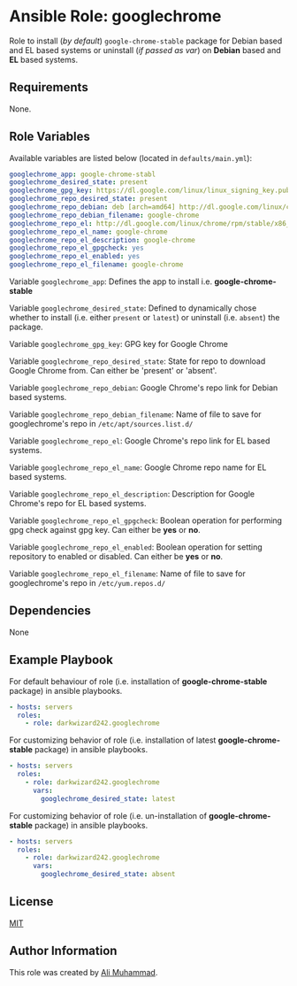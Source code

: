 
Ansible Role: googlechrome
=========

Role to install (_by default_) `google-chrome-stable` package for Debian based and EL based systems  or uninstall (_if  passed as var_)  on **Debian** based and **EL** based systems.

Requirements
------------

None.

Role Variables
--------------

Available variables are listed below (located in  `defaults/main.yml`):

```yaml
googlechrome_app: google-chrome-stabl
googlechrome_desired_state: present
googlechrome_gpg_key: https://dl.google.com/linux/linux_signing_key.pub
googlechrome_repo_desired_state: present
googlechrome_repo_debian: deb [arch=amd64] http://dl.google.com/linux/chrome/deb/ stable main
googlechrome_repo_debian_filename: google-chrome
googlechrome_repo_el: http://dl.google.com/linux/chrome/rpm/stable/x86_64
googlechrome_repo_el_name: google-chrome
googlechrome_repo_el_description: google-chrome
googlechrome_repo_el_gpgcheck: yes
googlechrome_repo_el_enabled: yes
googlechrome_repo_el_filename: google-chrome
```

Variable `googlechrome_app`: Defines the app to install i.e. **google-chrome-stable**

Variable `googlechrome_desired_state`: Defined to dynamically chose whether to install (i.e. either `present` or `latest`) or uninstall (i.e. `absent`) the package.

Variable `googlechrome_gpg_key`: GPG key for Google Chrome

Variable `googlechrome_repo_desired_state`: State for repo to download Google Chrome from. Can either be 'present' or 'absent'.

Variable `googlechrome_repo_debian`: Google Chrome's repo link for Debian based systems.

Variable `googlechrome_repo_debian_filename`: Name of file to save for googlechrome's repo in `/etc/apt/sources.list.d/`

Variable `googlechrome_repo_el`: Google Chrome's repo link for EL based systems.

Variable `googlechrome_repo_el_name`: Google Chrome repo name for EL based systems.

Variable `googlechrome_repo_el_description`: Description for Google Chrome's repo for EL based systems.

Variable `googlechrome_repo_el_gpgcheck`: Boolean operation for performing gpg check against gpg key. Can either be **yes** or **no**.

Variable `googlechrome_repo_el_enabled`: Boolean operation for setting repository to enabled or disabled. Can either be **yes** or **no**.

Variable `googlechrome_repo_el_filename`: Name of file to save for googlechrome's repo in `/etc/yum.repos.d/`

Dependencies
------------

None

Example Playbook
----------------

For default behaviour of role (i.e. installation of **google-chrome-stable** package) in ansible playbooks.
```yaml
- hosts: servers
  roles:
    - role: darkwizard242.googlechrome
```

For customizing behavior of role (i.e. installation of latest **google-chrome-stable** package) in ansible playbooks.
```yaml
- hosts: servers
  roles:
    - role: darkwizard242.googlechrome
      vars:
        googlechrome_desired_state: latest
```

For customizing behavior of role (i.e. un-installation of **google-chrome-stable** package) in ansible playbooks.
```yaml
- hosts: servers
  roles:
    - role: darkwizard242.googlechrome
      vars:
        googlechrome_desired_state: absent
```

License
-------

[MIT](https://github.com/darkwizard242/ansible-role-googlechrome/blob/master/LICENSE)

Author Information
------------------

This role was created by [Ali Muhammad](https://www.linkedin.com/in/ali-muhammad-759791130/).
